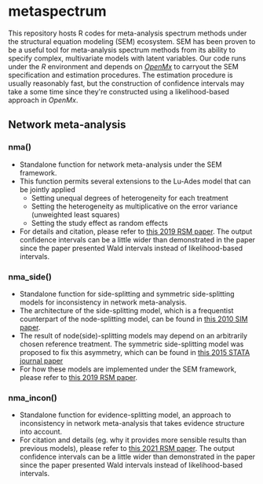 # metaspectrum
This repository hosts R codes for meta-analysis spectrum methods under the structural equation modeling (SEM) ecosystem. SEM has been proven to be a useful tool for meta-analysis spectrum methods from its ability to specify complex, multivariate models with latent variables. Our code runs under the *R* environment and depends on [*OpenMx*](https://openmx.ssri.psu.edu/) to carryout the SEM specification and estimation procedures.  The estimation procedure is usually reasonably fast, but the construction of confidence intervals may take a some time since they're constructed using a likelihood-based approach in *OpenMx*. 

## Network meta-analysis

### nma()
- Standalone function for network meta-analysis under the SEM framework.
- This function permits several extensions to the Lu-Ades model that can be jointly applied 
    - Setting unequal degrees of heterogeneity for each treatment
    - Setting the heterogeneity as multiplicative on the error variance (unweighted least squares)
    - Setting the study effect as random effects
- For details and citation, please refer to [this 2019 RSM paper](https://doi.org/10.1002/jrsm.1344). The output confidence intervals can be a little wider than demonstrated in the paper since the paper presented Wald intervals instead of likelihood-based intervals.

### nma_side()
- Standalone function for side-splitting and symmetric side-splitting models for inconsistency in network meta-analysis.
- The architecture of the side-splitting model, which is a frequentist counterpart of the node-splitting model, can be found in [this 2010 SIM paper](https://doi.org/10.1002/sim.3767).
- The result of node(side)-splitting models may depend on an arbitrarily chosen reference treatment.  The symmetric side-splitting model was proposed to fix this asymmetry, which can be found in [this 2015 STATA journal paper](https://doi.org/10.1177/1536867X1501500403)
- For how these models are implemented under the SEM framework, please refer to [this 2019 RSM paper](https://doi.org/10.1002/jrsm.1344).

### nma_incon()
- Standalone function for evidence-splitting model, an approach to inconsistency in network meta-analysis that takes evidence structure into account.
- For citation and details (eg. why it provides more sensible results than previous models), please refer to [this 2021 RSM paper](https://doi.org/10.1002/jrsm.1480). The output confidence intervals can be a little wider than demonstrated in the paper since the paper presented Wald intervals instead of likelihood-based intervals.
